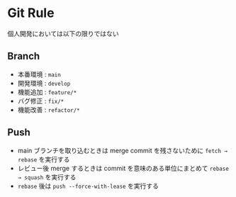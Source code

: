 # Git Rule

個人開発においては以下の限りではない

## Branch

- 本番環境 : `main`
- 開発環境 : `develop`
- 機能追加 : `feature/*`
- バグ修正 : `fix/*`
- 機能改善 : `refactor/*`

## Push

- main ブランチを取り込むときは merge commit を残さないために `fetch → rebase` を実行する 
- レビュー後 merge するときは commit を意味のある単位にまとめて `rebase → squash` を実行する  
- `rebase` 後は `push --force-with-lease` を実行する
